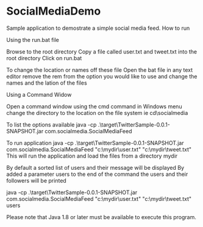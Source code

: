 # SocialMediaDemo
Sample application to demostrate a simple social media feed.
How to run

Using the run.bat file

Browse to the root directory
Copy a file called user.txt and tweet.txt into the root directory
Click on run.bat

To change the location or names off these file
Open the bat file in any text editor
remove the rem from the option you would like to use and change the names and the lation of the files

Using a Command Widow

Open a command window using the cmd command in Windows menu
change the directory to the location on the file system
ie
cd\socialmedia

To list the options available
java -cp .\target\TwitterSample-0.0.1-SNAPSHOT.jar com.socialmedia.SocialMediaFeed

To run application
java -cp .\target\TwitterSample-0.0.1-SNAPSHOT.jar com.socialmedia.SocialMediaFeed "c:\mydir\user.txt" "c:\mydir\tweet.txt"
This will run the application and load the files from a directory mydir

By default a sorted list of users and their message will be displayed
By added a parameter users to the end of the command the users and their followers will be printed

java -cp .\target\TwitterSample-0.0.1-SNAPSHOT.jar com.socialmedia.SocialMediaFeed "c:\mydir\user.txt" "c:\mydir\tweet.txt" users

Please note that Java 1.8 or later must be available to execute this program.
